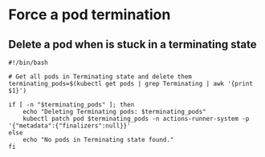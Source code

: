 # Force a pod termination

## Delete a pod when is stuck in a terminating state

```shell
#!/bin/bash

# Get all pods in Terminating state and delete them
terminating_pods=$(kubectl get pods | grep Terminating | awk '{print $1}')

if [ -n "$terminating_pods" ]; then
    echo "Deleting Terminating pods: $terminating_pods"
    kubectl patch pod $terminating_pods -n actions-runner-system -p '{"metadata":{"finalizers":null}}'
else
    echo "No pods in Terminating state found."
fi
```
